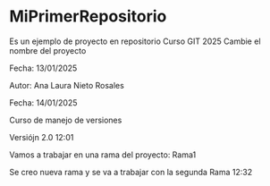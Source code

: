 # MiPrimerRepositorio
Es un ejemplo de proyecto en repositorio Curso GIT 2025
Cambie el nombre del proyecto

Fecha: 13/01/2025

Autor: Ana Laura Nieto Rosales

Fecha: 14/01/2025

Curso de manejo de versiones 

Versiójn 2.0
12:01

Vamos a trabajar en una rama del proyecto: Rama1


Se creo nueva rama y se va a trabajar con la segunda Rama
12:32

